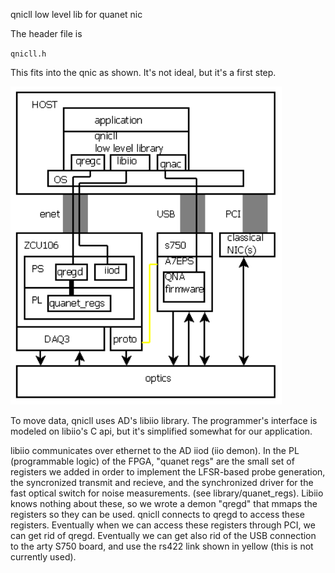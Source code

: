 
qnicll
low level lib for quanet nic

The header file is

`qnicll.h`

This fits into the qnic as shown.  It's not ideal, but it's a first step.

![qnic layers!](assets/qnic_layers.png "qnic layers")

To move data, qnicll uses AD's libiio library.
The programmer's interface is modeled on libiio's C api,
but it's simplified somewhat for our application.

libiio communicates over ethernet to the AD iiod (iio demon).  In the PL (programmable logic) of the FPGA, "quanet regs" are the small set of registers we added in order to implement the LFSR-based probe generation, the syncronized transmit and recieve, and the synchronized driver for the fast optical switch for noise measurements.  (see library/quanet_regs).  Libiio knows nothing about these, so we wrote a demon "qregd" that mmaps the registers so they can be used.  qnicll connects to qregd to access these registers.  Eventually when we can access these registers through PCI, we can get rid of qregd.  Eventually we can get also rid of the USB connection to the arty S750 board, and use the rs422 link shown in yellow (this is not currently used).

